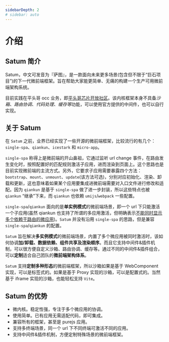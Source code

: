 ```yaml
---
sidebarDepth: 2
# sidebar: auto
---
```


# 介绍

## Satum 简介

Satum，中文可发音为『萨图』，是一款面向未来更多场景(包含但不限于“巨石项目”)的下一代微前端框架。旨在帮助大家能更简单、无痛的构建一个生产可用微前端架构系统。

目前实践在平头哥 occ 业务，即[平头哥芯片开放社区](https://occ.t-head.cn/)。该内核框架本身不具备*沙箱、路由协调、代码处理、缓存等*功能，可以使用官方提供的中间件，也可以自行实现。

## 关于 Satum

在 `Satum` 之前，业界已经实现了一些开源的微前端框架，比较流行的有几个：`single-spa`、`qiankun`、`icestark` 和 `micro-app`。

`single-spa` 称得上是微前端的开山鼻祖，它通过监听 url change 事件，在路由发生变化时，按照配置好的匹配规则激活子应用，进而渲染到页面上。这个思路也是目前实现微前端的主流方式。另外，它要求子应用需要暴露四个方法：`bootstrap`、`mount`、`unmount`、`update`(该方法可选)，分别对应初始化、渲染、卸载和更新，这也意味着如果某个应用要集成进微前端需要对入口文件进行修改和适配。因为 `qiankun` 是基于 `single-spa` 做了进一步封装，所以这些特点也被 `qiankun` “继承”下来，而 `qiankun` 也依赖 `umijs`/`webpack` 一些配置。

`single-spa`/`qiankun` 面向的是**单实例模式**的微前端场景，即一个 url 下只能激活一个子应用(虽然 qiankun 也支持了所谓的多应用激活，但明确表示[不能同时显示多个依赖于路由的微应用](https://qiankun.umijs.org/zh/faq/#%E5%A6%82%E4%BD%95%E5%90%8C%E6%97%B6%E6%BF%80%E6%B4%BB%E4%B8%A4%E4%B8%AA%E5%BE%AE%E5%BA%94%E7%94%A8%EF%BC%9F))。`Satum` 并没有沿用 `single-spa` 的思路，但是兼容 `single-spa`/`qiankun` 的配置。

`Satum` 旨在解决**多实例模式**的微前端场景，内置了多个微应用被同时激活时，该如何协调**加/卸载、数据依赖、组件共享及渲染顺序**。而且它支持中间件&插件机制，可以很方便自定义沙箱、路由协调、缓存等。通过不同的中间件&插件组合，可以**定制**适合自己团队的**微前端架构体系**。

`Satum` 支持**定制多种形态**的微前端框架，所以沙箱如果是基于 WebComponent 实现，可以是标签式的。如果是基于 Proxy 实现的沙箱，可以是配置式的。当然基于 iframe 实现的沙箱，也能轻松支持 `Vite`。

## Satum 的优势

- 微内核。稳定性强，专注于多个微应用的协调。
- 使用简单。已有应用无需适配代码，即可集成。
- 兼容所有的框架，甚至是 purejs 应用。
- 支持多终端场景，同一个 url 下不同终端可激活不同的应用。
- 支持中间件&插件机制，方便定制特殊场景的微前端框架。

<!--
# 为什么不是...?

## Qiankun

## icestark

## micro-app
-->
